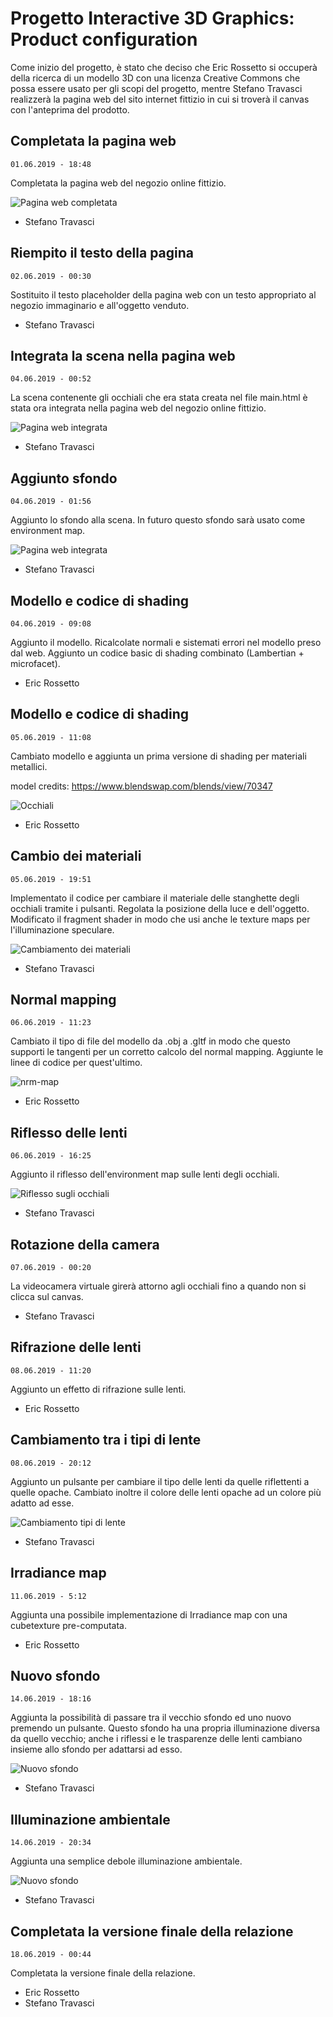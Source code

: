 # Progetto Interactive 3D Graphics: Product configuration

Come inizio del progetto, è stato che deciso che Eric Rossetto si occuperà della ricerca di un modello 3D con una licenza Creative Commons che possa essere usato per gli scopi del progetto, mentre Stefano Travasci realizzerà la pagina web del sito internet fittizio in cui si troverà il canvas con l'anteprima del prodotto.

## Completata la pagina web
```01.06.2019 - 18:48```

Completata la pagina web del negozio online fittizio.

![Pagina web completata](https://raw.githubusercontent.com/interactive3dgraphicscourse-uniud-2019/product-configuration-2019-travasci-rossetto/master/screenshots/Completata%20pagina%20web.PNG)

- Stefano Travasci

## Riempito il testo della pagina
```02.06.2019 - 00:30```

Sostituito il testo placeholder della pagina web con un testo appropriato al negozio immaginario e all'oggetto venduto.

- Stefano Travasci

## Integrata la scena nella pagina web
```04.06.2019 - 00:52```

La scena contenente gli occhiali che era stata creata nel file main.html è stata ora integrata nella pagina web del negozio online fittizio.

![Pagina web integrata](https://raw.githubusercontent.com/interactive3dgraphicscourse-uniud-2019/product-configuration-2019-travasci-rossetto/master/screenshots/integrata%20la%20scena.PNG)

- Stefano Travasci

## Aggiunto sfondo
```04.06.2019 - 01:56```

Aggiunto lo sfondo alla scena. In futuro questo sfondo sarà usato come environment map.

![Pagina web integrata](https://raw.githubusercontent.com/interactive3dgraphicscourse-uniud-2019/product-configuration-2019-travasci-rossetto/master/screenshots/aggiunto%20sfondo.PNG)

- Stefano Travasci

## Modello e codice di shading
```04.06.2019 - 09:08```

Aggiunto il modello. Ricalcolate normali e sistemati errori nel modello preso dal web. Aggiunto un codice basic di shading combinato (Lambertian + microfacet).

- Eric Rossetto

## Modello e codice di shading
```05.06.2019 - 11:08```

Cambiato modello e aggiunta un prima versione di shading per materiali metallici.

model credits:  https://www.blendswap.com/blends/view/70347

![Occhiali](https://raw.githubusercontent.com/interactive3dgraphicscourse-uniud-2019/product-configuration-2019-travasci-rossetto/master/screenshots/glasses_first_render.png)

- Eric Rossetto

## Cambio dei materiali
```05.06.2019 - 19:51```

Implementato il codice per cambiare il materiale delle stanghette degli occhiali tramite i pulsanti. Regolata la posizione della luce e dell'oggetto. Modificato il fragment shader in modo che usi anche le texture maps per l'illuminazione speculare.

![Cambiamento dei materiali](https://raw.githubusercontent.com/interactive3dgraphicscourse-uniud-2019/product-configuration-2019-travasci-rossetto/master/screenshots/CambioMateriali.PNG)

- Stefano Travasci

## Normal mapping
```06.06.2019 - 11:23```

Cambiato il tipo di file del modello da .obj a .gltf in modo che questo supporti le tangenti per un corretto calcolo del normal mapping. Aggiunte le linee di codice per quest'ultimo.

![nrm-map](https://github.com/interactive3dgraphicscourse-uniud-2019/product-configuration-2019-travasci-rossetto/blob/master/images/normal_mapping.png)

- Eric Rossetto

## Riflesso delle lenti
```06.06.2019 - 16:25```

Aggiunto il riflesso dell'environment map sulle lenti degli occhiali.

![Riflesso sugli occhiali](https://raw.githubusercontent.com/interactive3dgraphicscourse-uniud-2019/product-configuration-2019-travasci-rossetto/master/screenshots/Aggiunto%20riflesso%20delle%20lenti.PNG)

- Stefano Travasci

## Rotazione della camera
```07.06.2019 - 00:20```

La videocamera virtuale girerà attorno agli occhiali fino a quando non si clicca sul canvas.

- Stefano Travasci

## Rifrazione delle lenti
```08.06.2019 - 11:20```

Aggiunto un effetto di rifrazione sulle lenti. 

- Eric Rossetto

## Cambiamento tra i tipi di lente
```08.06.2019 - 20:12```

Aggiunto un pulsante per cambiare il tipo delle lenti da quelle riflettenti a quelle opache. Cambiato inoltre il colore delle lenti opache ad un colore più adatto ad esse.

![Cambiamento tipi di lente](https://raw.githubusercontent.com/interactive3dgraphicscourse-uniud-2019/product-configuration-2019-travasci-rossetto/master/screenshots/Pulsante%20cambio%20delle%20lenti.PNG)

- Stefano Travasci

## Irradiance map
```11.06.2019 - 5:12```

Aggiunta una possibile implementazione di Irradiance map con una cubetexture pre-computata.

- Eric Rossetto

## Nuovo sfondo
```14.06.2019 - 18:16```

Aggiunta la possibilità di passare tra il vecchio sfondo ed uno nuovo premendo un pulsante. Questo sfondo ha una propria illuminazione diversa da quello vecchio; anche i riflessi e le trasparenze delle lenti cambiano insieme allo sfondo per adattarsi ad esso.

![Nuovo sfondo](https://raw.githubusercontent.com/interactive3dgraphicscourse-uniud-2019/product-configuration-2019-travasci-rossetto/master/screenshots/nuovo%20sfondo.PNG)

- Stefano Travasci

## Illuminazione ambientale
```14.06.2019 - 20:34```

Aggiunta una semplice debole illuminazione ambientale.

![Nuovo sfondo](https://github.com/interactive3dgraphicscourse-uniud-2019/product-configuration-2019-travasci-rossetto/blob/master/screenshots/illuminazione%20ambientale.PNG)

- Stefano Travasci

## Completata la versione finale della relazione
```18.06.2019 - 00:44```

Completata la versione finale della relazione.


- Eric Rossetto
- Stefano Travasci
